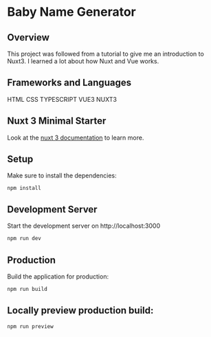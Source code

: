 # Baby Name Generator

## Overview

This project was followed from a tutorial to give me an introduction to Nuxt3. I learned a lot about how Nuxt and Vue works.

## Frameworks and Languages

HTML CSS TYPESCRIPT VUE3 NUXT3

## Nuxt 3 Minimal Starter

Look at the [nuxt 3 documentation](https://v3.nuxtjs.org) to learn more.

## Setup

Make sure to install the dependencies:
```
npm install
```

## Development Server

Start the development server on http://localhost:3000

```bash
npm run dev
```

## Production

Build the application for production:

```bash
npm run build
```

## Locally preview production build:

```bash
npm run preview
```
